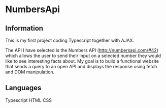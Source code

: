 # NumbersApi

## Information

This is my first project coding Typescript together with AJAX. 

The API I have selected is the Numbers API (http://numbersapi.com/#42) which allows the user to send their input on a selected number they would like to see interesting facts about. My goal is to build a functional website that sends a query to an open API and displays the response using fetch and DOM manipulation. 


## Languages
Typescript
HTML
CSS




